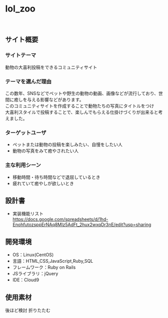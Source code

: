 # lol_zoo
​
## サイト概要
### サイトテーマ
動物の大喜利投稿をできるコミュニティサイト
​
### テーマを選んだ理由
この数年、SNSなどでペットや野生の動物の動画、画像などが流行しており、世間に癒しを与える影響などがあります。<br>
このコミュニティサイトを作成することで動物たちの写真にタイトルをつけ<br>
大喜利スタイルで投稿することで、楽しんでもらえる仕掛けづくりが出来ると考えました。
​
### ターゲットユーザ
- ペットまたは動物の投稿を楽しみたい、自慢をしたい人
- 動物の写真をみて癒やされたい人
​
### 主な利用シーン
- 移動時間・待ち時間などで退屈しているとき
- 疲れていて癒やしが欲しいとき
​
## 設計書
- 実装機能リスト<br>
https://docs.google.com/spreadsheets/d/1hd-EnohfutozsppErNAq8MIz5AdFt_2hux2wxqDr3nE/edit?usp=sharing
​
## 開発環境
- OS：Linux(CentOS)
- 言語：HTML,CSS,JavaScript,Ruby,SQL
- フレームワーク：Ruby on Rails
- JSライブラリ：jQuery
- IDE：Cloud9
​
## 使用素材
後ほど検討
折りたたむ
